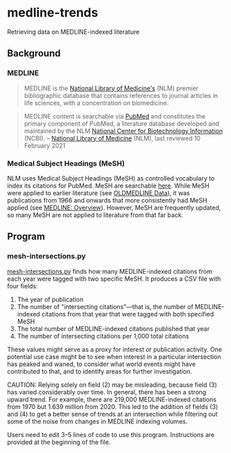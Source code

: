 # medline-trends
Retrieving data on MEDLINE-indexed literature

## Background

### MEDLINE

> MEDLINE is the [National Library of Medicine's](https://www.nlm.nih.gov/ "National Library of Medicine - National Institutes of Health") (NLM) premier bibliographic database that contains references to journal articles in life sciences, with a concentration on biomedicine.

> MEDLINE content is searchable via [PubMed](https://pubmed.ncbi.nlm.nih.gov/ "PubMed®") and constitutes the primary component of PubMed, a literature database developed and maintained by the NLM [National Center for Biotechnology Information](https://www.ncbi.nlm.nih.gov/ "National Center for Biotechnology Information") (NCBI). – [National Library of Medicine](https://www.nlm.nih.gov/medline/index.html "MEDLINE Home") (NLM), last reviewed 10 February 2021

### Medical Subject Headings (MeSH)

NLM uses Medical Subject Headings (MeSH) as controlled vocabulary to index its citations for PubMed. MeSH are searchable [here](https://www.ncbi.nlm.nih.gov/mesh/ "Home - MeSH - NCBI"). While MeSH were applied to earlier literature (see [OLDMEDLINE Data](https://www.nlm.nih.gov/databases/databases_oldmedline.html "OLDMEDLINE Data")), it was publications from 1966 and onwards that more consistently had MeSH applied (see [MEDLINE: Overview](https://www.nlm.nih.gov/medline/medline_overview.html "MEDLINE Overview")). However, MeSH are frequently updated, so many MeSH are not applied to literature from that far back.

## Program

### mesh-intersections.py

[mesh-intersections.py](https://github.com/crowtherln/medline-trends/blob/main/mesh-intersections.py "medline-trends/mesh-intersections.py at main • crowtherln/medline-trends") finds how many MEDLINE-indexed citations from each year were tagged with two specific MeSH. It produces a CSV file with four fields:

1. The year of publication
2. The number of "intersecting citations"—that is, the number of MEDLINE-indexed citations from that year that were tagged with both specified MeSH
3. The total number of MEDLINE-indexed citations published that year
4. The number of intersecting citations per 1,000 total citations

These values might serve as a proxy for interest or publication activity. One potential use case might be to see when interest in a particular intersection has peaked and waned, to consider what world events might have contributed to that, and to identify areas for further investigation.

CAUTION: Relying solely on field (2) may be misleading, because field (3) has varied considerably over time. In general, there has been a strong upward trend. For example, there are 219,000 MEDLINE-indexed citations from 1970 but 1.639 million from 2020. This led to the addition of fields (3) and (4) to get a better sense of trends at an intersection while filtering out some of the noise from changes in MEDLINE indexing volumes.

Users need to edit 3–5 lines of code to use this program. Instructions are provided at the beginning of the file.

